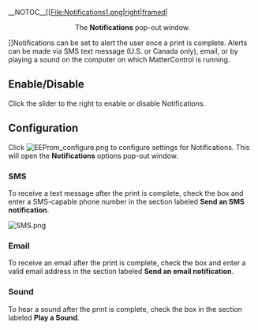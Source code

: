 \_\_NOTOC\_\_\[\[[File:Notifications1.png|right|framed](File:Notifications1.png%7Cright%7Cframed)|

<center>

The **Notifications** pop-out window.

</center>

\]\]Notifications can be set to alert the user once a print is complete.
Alerts can be made via SMS text message (U.S. or Canada only), email, or
by playing a sound on the computer on which MatterControl is running.

## Enable/Disable

Click the slider to the right to enable or disable Notifications.

## Configuration

Click ![EEProm\_configure.png](http://wiki.mattercontrol.com/images/9/9c/EEProm_configure.png
"EEProm_configure.png") to configure settings for Notifications. This
will open the **Notifications** options pop-out window.

### SMS

To receive a text message after the print is complete, check the box and
enter a SMS-capable phone number in the section labeled **Send an SMS
notification**.

![SMS.png](http://wiki.mattercontrol.com/images/e/ea/SMS.png "SMS.png")

### Email

To receive an email after the print is complete, check the box and enter
a valid email address in the section labeled **Send an email
notification**.

### Sound

To hear a sound after the print is complete, check the box in the
section labeled **Play a Sound**.
